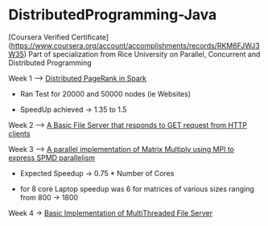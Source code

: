 # DistributedProgramming-Java

[Coursera Verified Certificate] (https://www.coursera.org/account/accomplishments/records/RKM6FJWJ3W35)
Part of specialization from Rice University on Parallel, Concurrent and Distributed Programming

Week 1 --> [Distributed PageRank in Spark](miniproject_1/src/main/java/edu/coursera/distributed/PageRank.java)

* Ran Test for 20000 and 50000 nodes (ie Websites)

* SpeedUp achieved -> 1.35 to 1.5


Week 2 --> [A Basic File Server that responds to GET request from HTTP clients](miniproject_2/src/main/java/edu/coursera/distributed/FileServer.java)

Week 3 --> [A parallel implementation of Matrix Multiply using MPI to express SPMD parallelism](miniproject_3/src/main/java/edu/coursera/distributed/MatrixMult.java)

* Expected Speedup -> 0.75 * Number of Cores

* for 8 core Laptop speedup was 6 for matrices of various sizes ranging from 800 -> 1800

Week 4 -> [Basic Implementation of MultiThreaded File Server](miniproject_4/src/main/java/edu/coursera/distributed/FileServer.java)

